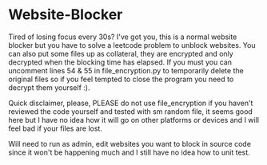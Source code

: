 # Website-Blocker
Tired of losing focus every 30s? I've got you, this is a normal website blocker but you have to solve a leetcode problem to unblock websites. You can also put some files up as collateral, they are encrypted and only decrypted when the blocking time has elapsed. If you must you can uncomment lines 54 & 55 in file_encryption.py to temporarily delete the original files so if you feel tempted to close the program you need to decrypt them yourself :).

Quick disclaimer, please, PLEASE do not use file_encryption if you haven't reviewed the code yourself and tested with sm random file, it seems good here but I have no idea how it will go on other platforms or devices and I will feel bad if your files are lost.

Will need to run as admin, edit websites you want to block in source code since it won't be happening much and I still have no idea how to unit test.
